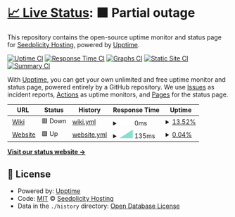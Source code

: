 # [📈 Live Status](https://status.seedpli.city): <!--live status--> **🟧 Partial outage**

This repository contains the open-source uptime monitor and status page for [Seedplicity Hosting](https://seedpli.city), powered by [Upptime](https://github.com/upptime/upptime).

[![Uptime CI](https://github.com/seedplicity/upptime/workflows/Uptime%20CI/badge.svg)](https://github.com/seedplicity/upptime/actions?query=workflow%3A%22Uptime+CI%22)
[![Response Time CI](https://github.com/seedplicity/upptime/workflows/Response%20Time%20CI/badge.svg)](https://github.com/seedplicity/upptime/actions?query=workflow%3A%22Response+Time+CI%22)
[![Graphs CI](https://github.com/seedplicity/upptime/workflows/Graphs%20CI/badge.svg)](https://github.com/seedplicity/upptime/actions?query=workflow%3A%22Graphs+CI%22)
[![Static Site CI](https://github.com/seedplicity/upptime/workflows/Static%20Site%20CI/badge.svg)](https://github.com/seedplicity/upptime/actions?query=workflow%3A%22Static+Site+CI%22)
[![Summary CI](https://github.com/seedplicity/upptime/workflows/Summary%20CI/badge.svg)](https://github.com/seedplicity/upptime/actions?query=workflow%3A%22Summary+CI%22)

With [Upptime](https://upptime.js.org), you can get your own unlimited and free uptime monitor and status page, powered entirely by a GitHub repository. We use [Issues](https://github.com/seedplicity/upptime/issues) as incident reports, [Actions](https://github.com/seedplicity/upptime/actions) as uptime monitors, and [Pages](https://status.seedpli.city) for the status page.

<!--start: status pages-->
<!-- This summary is generated by Upptime (https://github.com/upptime/upptime) -->
<!-- Do not edit this manually, your changes will be overwritten -->
<!-- prettier-ignore -->
| URL | Status | History | Response Time | Uptime |
| --- | ------ | ------- | ------------- | ------ |
| <img alt="" src="https://icons.duckduckgo.com/ip3/wiki.seedpli.city.ico" height="13"> [Wiki](https://wiki.seedpli.city) | 🟥 Down | [wiki.yml](https://github.com/seedplicity/upptime/commits/HEAD/history/wiki.yml) | <details><summary><img alt="Response time graph" src="./graphs/wiki/response-time-week.png" height="20"> 0ms</summary><br><a href="https://status.seedpli.city/history/wiki"><img alt="Response time 0" src="https://img.shields.io/endpoint?url=https%3A%2F%2Fraw.githubusercontent.com%2Fseedplicity%2Fupptime%2FHEAD%2Fapi%2Fwiki%2Fresponse-time.json"></a><br><a href="https://status.seedpli.city/history/wiki"><img alt="24-hour response time 0" src="https://img.shields.io/endpoint?url=https%3A%2F%2Fraw.githubusercontent.com%2Fseedplicity%2Fupptime%2FHEAD%2Fapi%2Fwiki%2Fresponse-time-day.json"></a><br><a href="https://status.seedpli.city/history/wiki"><img alt="7-day response time 0" src="https://img.shields.io/endpoint?url=https%3A%2F%2Fraw.githubusercontent.com%2Fseedplicity%2Fupptime%2FHEAD%2Fapi%2Fwiki%2Fresponse-time-week.json"></a><br><a href="https://status.seedpli.city/history/wiki"><img alt="30-day response time 0" src="https://img.shields.io/endpoint?url=https%3A%2F%2Fraw.githubusercontent.com%2Fseedplicity%2Fupptime%2FHEAD%2Fapi%2Fwiki%2Fresponse-time-month.json"></a><br><a href="https://status.seedpli.city/history/wiki"><img alt="1-year response time 0" src="https://img.shields.io/endpoint?url=https%3A%2F%2Fraw.githubusercontent.com%2Fseedplicity%2Fupptime%2FHEAD%2Fapi%2Fwiki%2Fresponse-time-year.json"></a></details> | <details><summary><a href="https://status.seedpli.city/history/wiki">13.52%</a></summary><a href="https://status.seedpli.city/history/wiki"><img alt="All-time uptime 13.52%" src="https://img.shields.io/endpoint?url=https%3A%2F%2Fraw.githubusercontent.com%2Fseedplicity%2Fupptime%2FHEAD%2Fapi%2Fwiki%2Fuptime.json"></a><br><a href="https://status.seedpli.city/history/wiki"><img alt="24-hour uptime 13.52%" src="https://img.shields.io/endpoint?url=https%3A%2F%2Fraw.githubusercontent.com%2Fseedplicity%2Fupptime%2FHEAD%2Fapi%2Fwiki%2Fuptime-day.json"></a><br><a href="https://status.seedpli.city/history/wiki"><img alt="7-day uptime 13.52%" src="https://img.shields.io/endpoint?url=https%3A%2F%2Fraw.githubusercontent.com%2Fseedplicity%2Fupptime%2FHEAD%2Fapi%2Fwiki%2Fuptime-week.json"></a><br><a href="https://status.seedpli.city/history/wiki"><img alt="30-day uptime 13.52%" src="https://img.shields.io/endpoint?url=https%3A%2F%2Fraw.githubusercontent.com%2Fseedplicity%2Fupptime%2FHEAD%2Fapi%2Fwiki%2Fuptime-month.json"></a><br><a href="https://status.seedpli.city/history/wiki"><img alt="1-year uptime 13.52%" src="https://img.shields.io/endpoint?url=https%3A%2F%2Fraw.githubusercontent.com%2Fseedplicity%2Fupptime%2FHEAD%2Fapi%2Fwiki%2Fuptime-year.json"></a></details>
| <img alt="" src="https://icons.duckduckgo.com/ip3/seedpli.city.ico" height="13"> [Website](https://seedpli.city) | 🟩 Up | [website.yml](https://github.com/seedplicity/upptime/commits/HEAD/history/website.yml) | <details><summary><img alt="Response time graph" src="./graphs/website/response-time-week.png" height="20"> 135ms</summary><br><a href="https://status.seedpli.city/history/website"><img alt="Response time 135" src="https://img.shields.io/endpoint?url=https%3A%2F%2Fraw.githubusercontent.com%2Fseedplicity%2Fupptime%2FHEAD%2Fapi%2Fwebsite%2Fresponse-time.json"></a><br><a href="https://status.seedpli.city/history/website"><img alt="24-hour response time 135" src="https://img.shields.io/endpoint?url=https%3A%2F%2Fraw.githubusercontent.com%2Fseedplicity%2Fupptime%2FHEAD%2Fapi%2Fwebsite%2Fresponse-time-day.json"></a><br><a href="https://status.seedpli.city/history/website"><img alt="7-day response time 135" src="https://img.shields.io/endpoint?url=https%3A%2F%2Fraw.githubusercontent.com%2Fseedplicity%2Fupptime%2FHEAD%2Fapi%2Fwebsite%2Fresponse-time-week.json"></a><br><a href="https://status.seedpli.city/history/website"><img alt="30-day response time 135" src="https://img.shields.io/endpoint?url=https%3A%2F%2Fraw.githubusercontent.com%2Fseedplicity%2Fupptime%2FHEAD%2Fapi%2Fwebsite%2Fresponse-time-month.json"></a><br><a href="https://status.seedpli.city/history/website"><img alt="1-year response time 135" src="https://img.shields.io/endpoint?url=https%3A%2F%2Fraw.githubusercontent.com%2Fseedplicity%2Fupptime%2FHEAD%2Fapi%2Fwebsite%2Fresponse-time-year.json"></a></details> | <details><summary><a href="https://status.seedpli.city/history/website">0.04%</a></summary><a href="https://status.seedpli.city/history/website"><img alt="All-time uptime 0.04%" src="https://img.shields.io/endpoint?url=https%3A%2F%2Fraw.githubusercontent.com%2Fseedplicity%2Fupptime%2FHEAD%2Fapi%2Fwebsite%2Fuptime.json"></a><br><a href="https://status.seedpli.city/history/website"><img alt="24-hour uptime 0.04%" src="https://img.shields.io/endpoint?url=https%3A%2F%2Fraw.githubusercontent.com%2Fseedplicity%2Fupptime%2FHEAD%2Fapi%2Fwebsite%2Fuptime-day.json"></a><br><a href="https://status.seedpli.city/history/website"><img alt="7-day uptime 0.04%" src="https://img.shields.io/endpoint?url=https%3A%2F%2Fraw.githubusercontent.com%2Fseedplicity%2Fupptime%2FHEAD%2Fapi%2Fwebsite%2Fuptime-week.json"></a><br><a href="https://status.seedpli.city/history/website"><img alt="30-day uptime 0.04%" src="https://img.shields.io/endpoint?url=https%3A%2F%2Fraw.githubusercontent.com%2Fseedplicity%2Fupptime%2FHEAD%2Fapi%2Fwebsite%2Fuptime-month.json"></a><br><a href="https://status.seedpli.city/history/website"><img alt="1-year uptime 0.04%" src="https://img.shields.io/endpoint?url=https%3A%2F%2Fraw.githubusercontent.com%2Fseedplicity%2Fupptime%2FHEAD%2Fapi%2Fwebsite%2Fuptime-year.json"></a></details>

<!--end: status pages-->

[**Visit our status website →**](https://status.seedpli.city)

## 📄 License

- Powered by: [Upptime](https://github.com/upptime/upptime)
- Code: [MIT](./LICENSE) © [Seedplicity Hosting](https://seedpli.city)
- Data in the `./history` directory: [Open Database License](https://opendatacommons.org/licenses/odbl/1-0/)
